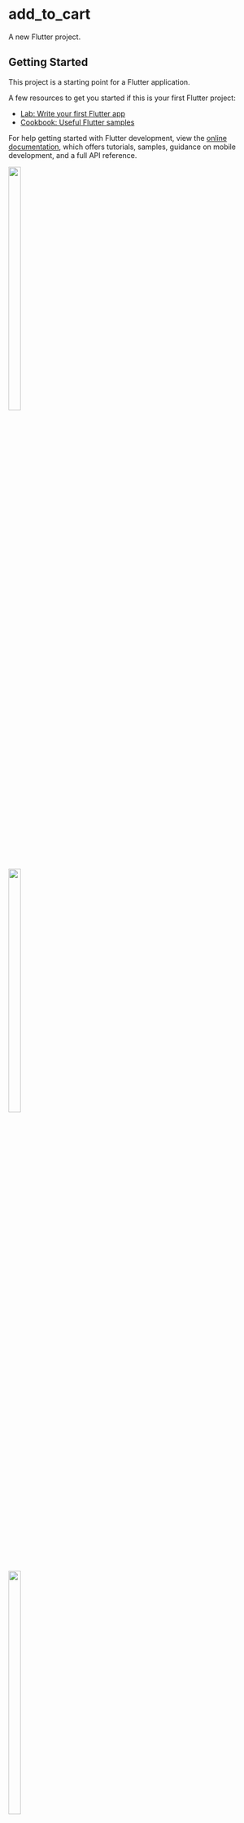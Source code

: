 # add_to_cart

A new Flutter project.

## Getting Started

This project is a starting point for a Flutter application.

A few resources to get you started if this is your first Flutter project:

- [Lab: Write your first Flutter app](https://docs.flutter.dev/get-started/codelab)
- [Cookbook: Useful Flutter samples](https://docs.flutter.dev/cookbook)

For help getting started with Flutter development, view the
[online documentation](https://docs.flutter.dev/), which offers tutorials,
samples, guidance on mobile development, and a full API reference.


<p float="center">

<img src="https://user-images.githubusercontent.com/116253924/222908556-4e6c0045-b1ac-46d2-83e6-8d8b4839928a.png" width=22% height=35%>

</p> 



<p float="center">

<img src="https://user-images.githubusercontent.com/116253924/222908562-dfde9401-7952-46f0-bd0c-2ef51c3b8716.png" width=22% height=35%>

</p> 



<p float="center">

<img src="https://user-images.githubusercontent.com/116253924/222908571-4473e816-6472-489c-a44e-cc82c8ea0384.png" width=22% height=35%>


</p> 
